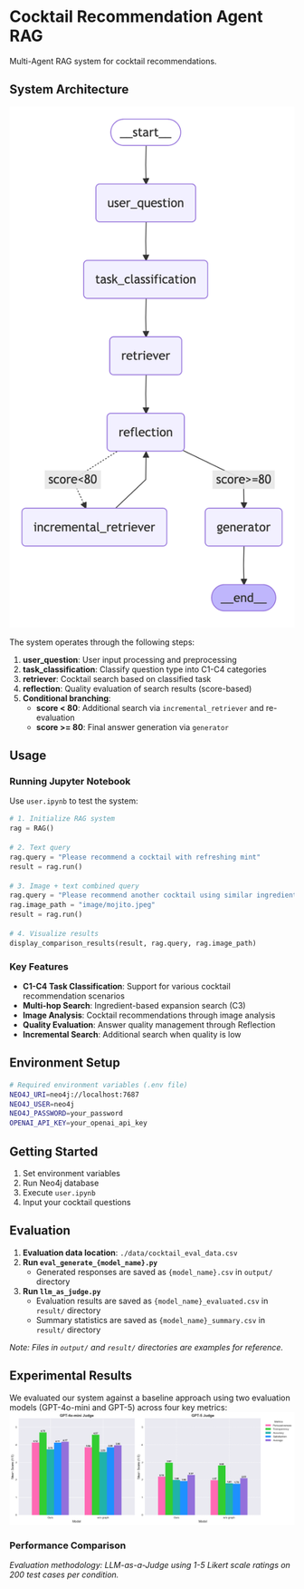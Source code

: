 # Cocktail Recommendation Agent RAG

Multi-Agent RAG system for cocktail recommendations.

## System Architecture

![Workflow](graph_viz/workflow.png)

The system operates through the following steps:

1. **user_question**: User input processing and preprocessing
2. **task_classification**: Classify question type into C1-C4 categories
3. **retriever**: Cocktail search based on classified task
4. **reflection**: Quality evaluation of search results (score-based)
5. **Conditional branching**:
   - **score < 80**: Additional search via `incremental_retriever` and re-evaluation
   - **score >= 80**: Final answer generation via `generator`

## Usage

### Running Jupyter Notebook

Use `user.ipynb` to test the system:

```python
# 1. Initialize RAG system
rag = RAG()

# 2. Text query
rag.query = "Please recommend a cocktail with refreshing mint"
result = rag.run()

# 3. Image + text combined query
rag.query = "Please recommend another cocktail using similar ingredients to this one"
rag.image_path = "image/mojito.jpeg"
result = rag.run()

# 4. Visualize results
display_comparison_results(result, rag.query, rag.image_path)
```

### Key Features

- **C1-C4 Task Classification**: Support for various cocktail recommendation scenarios
- **Multi-hop Search**: Ingredient-based expansion search (C3)
- **Image Analysis**: Cocktail recommendations through image analysis
- **Quality Evaluation**: Answer quality management through Reflection
- **Incremental Search**: Additional search when quality is low

## Environment Setup

```bash
# Required environment variables (.env file)
NEO4J_URI=neo4j://localhost:7687
NEO4J_USER=neo4j
NEO4J_PASSWORD=your_password
OPENAI_API_KEY=your_openai_api_key
```

## Getting Started

1. Set environment variables
2. Run Neo4j database
3. Execute `user.ipynb`
4. Input your cocktail questions

## Evaluation

1. **Evaluation data location**: `./data/cocktail_eval_data.csv`
2. **Run `eval_generate_{model_name}.py`**
   - Generated responses are saved as `{model_name}.csv` in `output/` directory
3. **Run `llm_as_judge.py`**
   - Evaluation results are saved as `{model_name}_evaluated.csv` in `result/` directory
   - Summary statistics are saved as `{model_name}_summary.csv` in `result/` directory

*Note: Files in `output/` and `result/` directories are examples for reference.*

## Experimental Results

We evaluated our system against a baseline approach using two evaluation models (GPT-4o-mini and GPT-5) across four key metrics:
![Evaluation](graph_viz/evaluation_final.png)


### Performance Comparison


*Evaluation methodology: LLM-as-a-Judge using 1-5 Likert scale ratings on 200 test cases per condition.*
